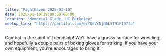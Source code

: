 ```yaml
---
title: "Fighthaven 2025-01-10"
date: 2025-01-10T19:00:00-08:00
location: "Memorial Glade, UC Berkeley"
meetup_link: "https://partiful.com/e/YQdVcNjN5LSTN1FI97fa"
---
```


Combat in the spirit of friendship! We'll have a grassy surface for wrestling, and hopefully a couple pairs of boxing gloves for striking. If you have your own equipment, you're encouraged to bring it.